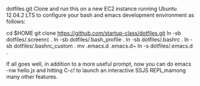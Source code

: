 dotfiles.git
Clone and run this on a new EC2 instance running Ubuntu 12.04.2 LTS to configure your bash and emacs development environment as follows:

cd $HOME
git clone https://github.com/startup-class/dotfiles.git
ln -sb dotfiles/.screenrc .
ln -sb dotfiles/.bash_profile .
ln -sb dotfiles/.bashrc .
ln -sb dotfiles/.bashrc_custom .
mv .emacs.d .emacs.d~
ln -s dotfiles/.emacs.d .


If all goes well, 
in addition to a more useful prompt, now you can do emacs -nw hello.js and hitting C-c! 
to launch an interactive SSJS REPL,mamong many other features.

